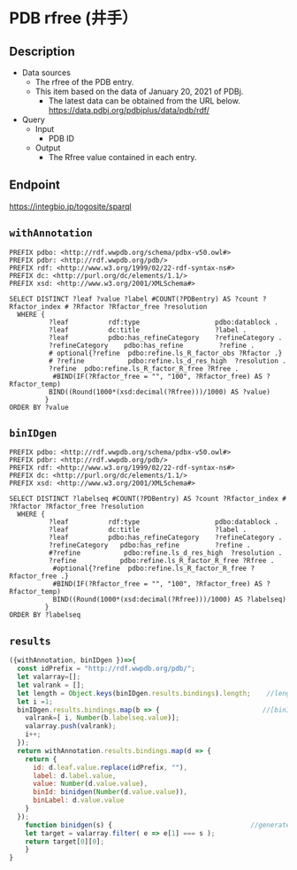 # PDB rfree (井手）

## Description

- Data sources
    - The rfree of the PDB entry.
    - This item based on the data of January 20, 2021 of PDBj. 
        - The latest data can be obtained from the URL below. https://data.pdbj.org/pdbjplus/data/pdb/rdf/
- Query
    - Input
        - PDB ID
    - Output
        - The Rfree value contained in each entry.

## Endpoint

https://integbio.jp/togosite/sparql

## `withAnnotation`

```sparql
PREFIX pdbo: <http://rdf.wwpdb.org/schema/pdbx-v50.owl#>
PREFIX pdbr: <http://rdf.wwpdb.org/pdb/>
PREFIX rdf: <http://www.w3.org/1999/02/22-rdf-syntax-ns#>
PREFIX dc: <http://purl.org/dc/elements/1.1/>
PREFIX xsd: <http://www.w3.org/2001/XMLSchema#> 

SELECT DISTINCT ?leaf ?value ?label #COUNT(?PDBentry) AS ?count ?Rfactor_index # ?Rfactor ?Rfactor_free ?resolution
  WHERE {
          ?leaf          rdf:type	                pdbo:datablock .
          ?leaf          dc:title  	                ?label .
          ?leaf          pdbo:has_refineCategory	?refineCategory .
          ?refineCategory    pdbo:has_refine	     ?refine .
          # optional{?refine  pdbo:refine.ls_R_factor_obs ?Rfactor .}
          # ?refine           pdbo:refine.ls_d_res_high  ?resolution .
          ?refine  pdbo:refine.ls_R_factor_R_free ?Rfree .
           #BIND(IF(?Rfactor_free = "", "100", ?Rfactor_free) AS ?Rfactor_temp)
          BIND((Round(1000*(xsd:decimal(?Rfree)))/1000) AS ?value)
         }
ORDER BY ?value
```

## `binIDgen`

```sparql
PREFIX pdbo: <http://rdf.wwpdb.org/schema/pdbx-v50.owl#>
PREFIX pdbr: <http://rdf.wwpdb.org/pdb/>
PREFIX rdf: <http://www.w3.org/1999/02/22-rdf-syntax-ns#>
PREFIX dc: <http://purl.org/dc/elements/1.1/>
PREFIX xsd: <http://www.w3.org/2001/XMLSchema#> 

SELECT DISTINCT ?labelseq #COUNT(?PDBentry) AS ?count ?Rfactor_index # ?Rfactor ?Rfactor_free ?resolution
  WHERE {
          ?leaf          rdf:type	                pdbo:datablock .
          ?leaf          dc:title  	                ?label .
          ?leaf          pdbo:has_refineCategory	?refineCategory .
          ?refineCategory   pdbo:has_refine	        ?refine .
          #?refine           pdbo:refine.ls_d_res_high  ?resolution .
          ?refine           pdbo:refine.ls_R_factor_R_free ?Rfree .
           #optional{?refine  pdbo:refine.ls_R_factor_R_free ?Rfactor_free .}
           #BIND(IF(?Rfactor_free = "", "100", ?Rfactor_free) AS ?Rfactor_temp)
           BIND((Round(1000*(xsd:decimal(?Rfree)))/1000) AS ?labelseq)
         }
ORDER BY ?labelseq
```

## `results`

```javascript
({withAnnotation, binIDgen })=>{
  const idPrefix = "http://rdf.wwpdb.org/pdb/";
  let valarray=[];
  let valrank = [];
  let length = Object.keys(binIDgen.results.bindings).length;    //length of rfree
  let i =1;
  binIDgen.results.bindings.map(b => {							//[binId, rfree]
    valrank=[ i, Number(b.labelseq.value)];
    valarray.push(valrank);
    i++;
  });
  return withAnnotation.results.bindings.map(d => {
    return {
      id: d.leaf.value.replace(idPrefix, ""),
      label: d.label.value,
      value: Number(d.value.value),
      binId: binidgen(Number(d.value.value)),
      binLabel: d.value.value
    }
  });
    function binidgen(s) {                                   //generate binId from rfree value
    let target = valarray.filter( e => e[1] === s );
    return target[0][0];
    }
}
```
